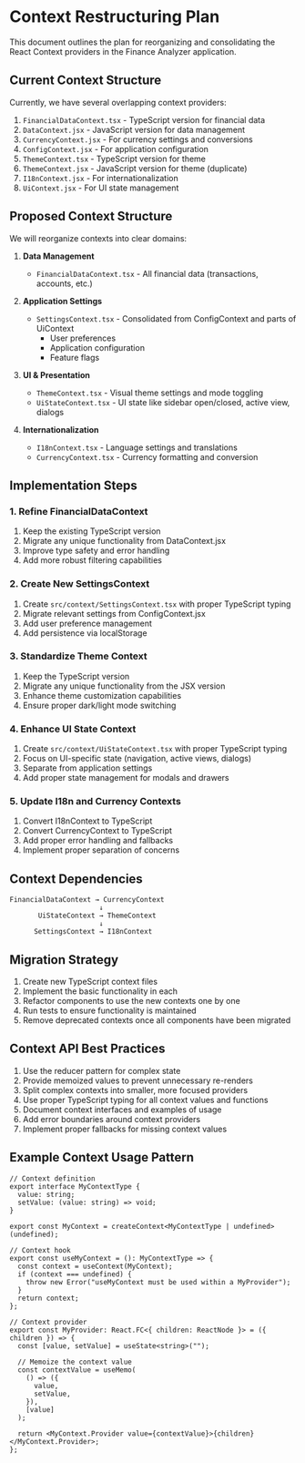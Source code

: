 # Context Restructuring Plan

This document outlines the plan for reorganizing and consolidating the React Context providers in the Finance Analyzer application.

## Current Context Structure

Currently, we have several overlapping context providers:

1. `FinancialDataContext.tsx` - TypeScript version for financial data
2. `DataContext.jsx` - JavaScript version for data management
3. `CurrencyContext.jsx` - For currency settings and conversions
4. `ConfigContext.jsx` - For application configuration
5. `ThemeContext.tsx` - TypeScript version for theme
6. `ThemeContext.jsx` - JavaScript version for theme (duplicate)
7. `I18nContext.jsx` - For internationalization
8. `UiContext.jsx` - For UI state management

## Proposed Context Structure

We will reorganize contexts into clear domains:

1. **Data Management**

   - `FinancialDataContext.tsx` - All financial data (transactions, accounts, etc.)

2. **Application Settings**

   - `SettingsContext.tsx` - Consolidated from ConfigContext and parts of UiContext
     - User preferences
     - Application configuration
     - Feature flags

3. **UI & Presentation**

   - `ThemeContext.tsx` - Visual theme settings and mode toggling
   - `UiStateContext.tsx` - UI state like sidebar open/closed, active view, dialogs

4. **Internationalization**
   - `I18nContext.tsx` - Language settings and translations
   - `CurrencyContext.tsx` - Currency formatting and conversion

## Implementation Steps

### 1. Refine FinancialDataContext

1. Keep the existing TypeScript version
2. Migrate any unique functionality from DataContext.jsx
3. Improve type safety and error handling
4. Add more robust filtering capabilities

### 2. Create New SettingsContext

1. Create `src/context/SettingsContext.tsx` with proper TypeScript typing
2. Migrate relevant settings from ConfigContext.jsx
3. Add user preference management
4. Add persistence via localStorage

### 3. Standardize Theme Context

1. Keep the TypeScript version
2. Migrate any unique functionality from the JSX version
3. Enhance theme customization capabilities
4. Ensure proper dark/light mode switching

### 4. Enhance UI State Context

1. Create `src/context/UiStateContext.tsx` with proper TypeScript typing
2. Focus on UI-specific state (navigation, active views, dialogs)
3. Separate from application settings
4. Add proper state management for modals and drawers

### 5. Update I18n and Currency Contexts

1. Convert I18nContext to TypeScript
2. Convert CurrencyContext to TypeScript
3. Add proper error handling and fallbacks
4. Implement proper separation of concerns

## Context Dependencies

```
FinancialDataContext → CurrencyContext
                      ↓
       UiStateContext → ThemeContext
                      ↓
      SettingsContext → I18nContext
```

## Migration Strategy

1. Create new TypeScript context files
2. Implement the basic functionality in each
3. Refactor components to use the new contexts one by one
4. Run tests to ensure functionality is maintained
5. Remove deprecated contexts once all components have been migrated

## Context API Best Practices

1. Use the reducer pattern for complex state
2. Provide memoized values to prevent unnecessary re-renders
3. Split complex contexts into smaller, more focused providers
4. Use proper TypeScript typing for all context values and functions
5. Document context interfaces and examples of usage
6. Add error boundaries around context providers
7. Implement proper fallbacks for missing context values

## Example Context Usage Pattern

```tsx
// Context definition
export interface MyContextType {
  value: string;
  setValue: (value: string) => void;
}

export const MyContext = createContext<MyContextType | undefined>(undefined);

// Context hook
export const useMyContext = (): MyContextType => {
  const context = useContext(MyContext);
  if (context === undefined) {
    throw new Error("useMyContext must be used within a MyProvider");
  }
  return context;
};

// Context provider
export const MyProvider: React.FC<{ children: ReactNode }> = ({ children }) => {
  const [value, setValue] = useState<string>("");

  // Memoize the context value
  const contextValue = useMemo(
    () => ({
      value,
      setValue,
    }),
    [value]
  );

  return <MyContext.Provider value={contextValue}>{children}</MyContext.Provider>;
};
```
